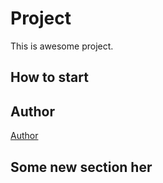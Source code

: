 # Project
This is awesome project.
## How to start
## Author
[Author](author.md)
## Some new section her
